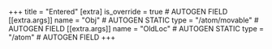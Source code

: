 +++
title = "Entered"
[extra]
is_override = true # AUTOGEN FIELD
[[extra.args]]
name = "Obj" # AUTOGEN STATIC
type = "/atom/movable" # AUTOGEN FIELD
[[extra.args]]
name = "OldLoc" # AUTOGEN STATIC
type = "/atom" # AUTOGEN FIELD
+++